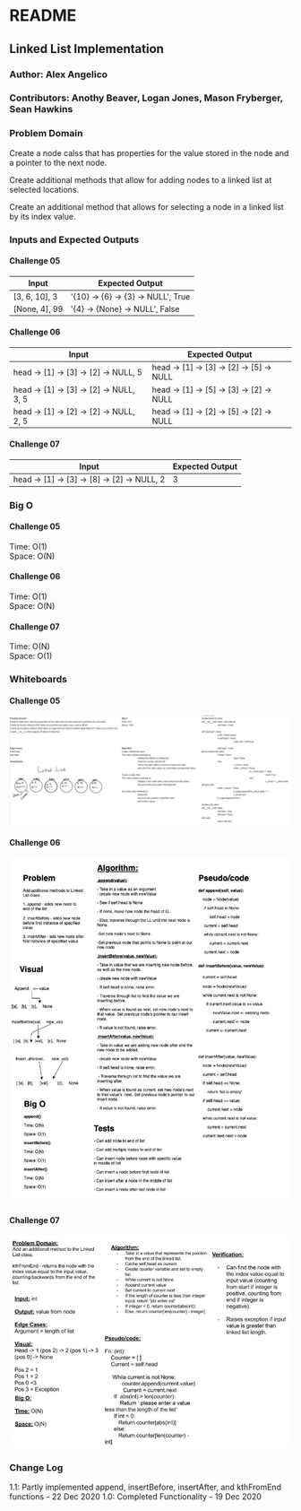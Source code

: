 # README

## Linked List Implementation

### Author: Alex Angelico

### Contributors: Anothy Beaver, Logan Jones, Mason Fryberger, Sean Hawkins

### Problem Domain

Create a node calss that has properties for the value stored in the node and a pointer to the next node.

Create additional methods that allow for adding nodes to a linked list at selected locations.

Create an additional method that allows for selecting a node in a linked list by its index value.

### Inputs and Expected Outputs

#### Challenge 05

Input | Expected Output
----- | ---------------
[3, 6, 10], 3 | '{10} -> {6} -> {3} -> NULL', True
[None, 4], 99 | '{4} -> {None} -> NULL', False

#### Challenge 06

Input | Expected Output
----- | ---------------
head -> [1] -> [3] -> [2] -> NULL, 5 | head -> [1] -> [3] -> [2] -> [5] -> NULL
head -> [1] -> [3] -> [2] -> NULL, 3, 5 | head -> [1] -> [5] -> [3] -> [2] -> NULL
head -> [1] -> [2] -> [2] -> NULL, 2, 5 | head -> [1] -> [2] -> [5] -> [2] -> NULL

#### Challenge 07

Input | Expected Output
----- | ---------------
head -> [1] -> [3] -> [8] -> [2] -> NULL, 2 | 3

### Big O

#### Challenge 05

Time: O(1)  
Space: O(N)

#### Challenge 06

Time: O(1)  
Space: O(N)

#### Challenge 07

Time: O(N)  
Space: O(1)

### Whiteboards

#### Challenge 05

![Challenge 05 Whiteboard](../assets/linked-list.jpg)

#### Challenge 06

![Challenge 06 Whiteboard](../assets/linked-list-c06.jpg)

#### Challenge 07

![Challenge 07 Whiteboard](../assets/linked-list-c07.jpg)

### Change Log

1.1: Partly implemented append, insertBefore, insertAfter, and kthFromEnd functions - 22 Dec 2020
1.0: Completed Functionality - 19 Dec 2020
